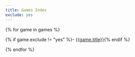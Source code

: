 ```yaml
---
title: Games Index
exclude: yes
---
```


{% for game in games %}

{% if game.exclude != "yes" %}- [{{game.title}}]({{game.url}}){% endif %}

{% endfor %}
